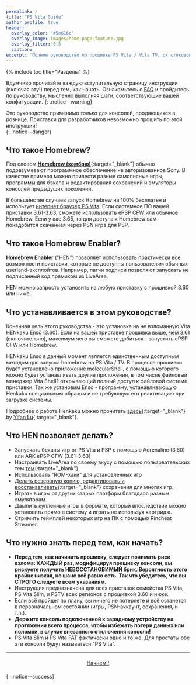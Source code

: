 ```yaml
---
permalink: /
title: "PS Vita Guide"
author_profile: true
header:
  overlay_color: "#5e616c"
  overlay_image: images/home-page-feature.jpg
  overlay_filter: 0.5
  caption:
excerpt: 'Полное руководство по прошивке PS Vita / Vita TV, от стоковой прошивки до HENkaku Ensō (3.65), ePSP CFW (3.61-3.63) или ePSP Homebrew (3.65+).<br />**Последнее изменение:** 1 апреля 2018'
---
```


{% include toc title="Разделы" %}

Вдумчиво прочитайте каждую вступительную страницу инструкции (включая эту!) перед тем, как начать. Ознакомьтесь с [FAQ](faq) и пройдитесь по руководству, мысленно выполняя шаги, соответствующие вашей конфигурации. 
{: .notice--warning}

Это руководство применимо *только* для консолей, продающихся в рознице. Приставки для разработчиков невозможно прошить по этой инструкции!  
{: .notice--danger}

## Что такое Homebrew?

Под словом [**Homebrew (хомбрю)**](https://ru.wikipedia.org/wiki/homebrew_(%D0%BA%D0%BE%D0%BC%D0%BF%D1%8C%D1%8E%D1%82%D0%B5%D1%80%D0%BD%D1%8B%D0%B5_%D0%B8%D0%B3%D1%80%D1%8B)){:target="_blank"} обычно подразумевают программное обеспечение не авторизованное Sony. В качестве примера можно привести разные самописные игры, программы для бэкапа и редактирования сохранений и эмуляторы консолей предыдущих поколений.

В большинстве случаев запуск Homebrew на 100% бесплатен и использует [интернет браузер PS Vita](running-henkaku). Если системное ПО вашей приставки 3.61-3.63, сможете использовать ePSP CFW или обычное Homebrew. Если у вас 3.65, то для доступа к Homebrew вам понадобится скачанная через PSN игра для PSP.

## Что такое Homebrew Enabler?

**Homebrew Enabler** ("HEN") позволяет использовать практически все возможности приставки, которые не доступны пользователям обычных userland-эксплойтов. Например, патчи подписи позволяют запускать не подписанный код прямиком из LiveArea.

HEN можно запросто установить на любую приставку с прошивкой 3.60 или ниже.

## Что устанавливается в этом руководстве?

Конечная цель этого руководства - это установка на не взломанную Vita HENkaku Ensō (3.60). Если на вашей приставке прошивка выше, чем 3.61 (включительно), максимум чего вы сможете добиться - запустить ePSP CFW или Homebrew.

HENkaku Ensō в данный момент является единственным доступным методом для запуска homebrew на PS Vita / TV. В процессе прошивки будет установлено приложение molecularShell, с помощью которого можно будет устанавливать другие приложения, в том числе файловый менеджер Vita Shell? открывающий полный доступ к файловой системе приставки. Так же установим Ensō - программу, устанавливающую Henkaku специальным образом и не требующую его реактивацию при загрузке системы. 

Подробнее о работе Henkaku можно прочитать [здесь](https://yifan.lu/2016/10/20/henkaku-koth-solved/){:target="_blank"} by [Yifan Lu](https://twitter.com/yifanlu){:target="_blank"}.

## Что HEN позволяет делать?

+ Запускать бекапы игр от PS Vita и PSP с помощью Adrenaline (3.60) или ARK ePSP CFW (3.61-3.63)
+ Настраивать LiveArea по своему вкусу с помощью пользовательских тем [тем](http://vstema.com/){:target="_blank"}.
+ Использовать "ROM-хаки" для установленных игр
+ [Делать резервную копию, редактировать и восстанавливать](https://github.com/d3m3vilurr/vita-savemgr){:target="_blank"} сохранения для многих игр.
+ Играть в игры от других старых платформ благодаря разным эмуляторам.
+ Дампить купленные игры в формате, который впоследствии можно установить прямо в систему и играть не используя картридж.
+ Стримить геймплей некоторых игр на ПК с помощью Rincheat Streamer.

## Что нужно знать перед тем, как начать?

+ **Перед тем, как начинать прошивку, следует понимать риск взлома: КАЖДЫЙ раз, модифицируя прошивку консоли, вы рискуете получить НЕВОССТАНОВИМЫЙ брик. Вероятность этого крайне низкая, но шанс всё равно есть. Так что убедитесь, что вы СТРОГО следуете всем указаниям.**
+ Инструкция предназначена для всех приставок семейства PS Vita, PS Vita Slim, и PSTV всех регионов с прошивкой 3.60 и ниже.
+ Если всё пройдет по плану, вы ничего не потеряете и всё останется в первоначальном состоянии (игры, PSN-аккаунт, сохранения, и т.п.).
+ **Держите консоль подключенной к зарядному устройству на протяжении всего процесса, чтобы избежать потери данных или поломки, в случае внезапного отключения консоли!**
+ PS Vita Slim и PS Vita FAT фактически одно и то же. Для простаты обе эти консоли будут называться "PS Vita".

___

<center><a href="get-started" style="margin:20px auto; text-align:center; display:block; width:200px;" class="btn btn--short">Начнем!!</a></center>
{: .notice--success}